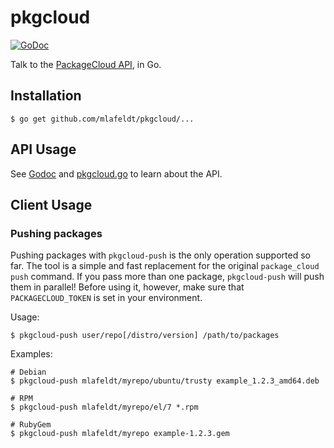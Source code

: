 # pkgcloud

[![GoDoc](https://godoc.org/github.com/mlafeldt/pkgcloud?status.svg)](https://godoc.org/github.com/mlafeldt/pkgcloud)

Talk to the [PackageCloud API](https://packagecloud.io/docs/api), in Go.

## Installation

    $ go get github.com/mlafeldt/pkgcloud/...

## API Usage

See [Godoc](https://godoc.org/github.com/mlafeldt/pkgcloud) and
[pkgcloud.go](pkgcloud.go) to learn about the API.

## Client Usage

### Pushing packages

Pushing packages with `pkgcloud-push` is the only operation supported so far.
The tool is a simple and fast replacement for the original `package_cloud push`
command. If you pass more than one package, `pkgcloud-push` will push them in
parallel! Before using it, however, make sure that `PACKAGECLOUD_TOKEN` is set
in your environment.

Usage:

    $ pkgcloud-push user/repo[/distro/version] /path/to/packages

Examples:

    # Debian
    $ pkgcloud-push mlafeldt/myrepo/ubuntu/trusty example_1.2.3_amd64.deb

    # RPM
    $ pkgcloud-push mlafeldt/myrepo/el/7 *.rpm

    # RubyGem
    $ pkgcloud-push mlafeldt/myrepo example-1.2.3.gem
